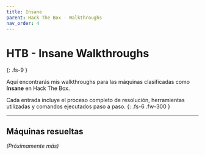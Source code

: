 ```yaml
---
title: Insane
parent: Hack The Box - Walkthroughs
nav_order: 4
---
```


# HTB - Insane Walkthroughs
{: .fs-9 }

Aquí encontrarás mis walkthroughs para las máquinas clasificadas como **Insane** en Hack The Box.

Cada entrada incluye el proceso completo de resolución, herramientas utilizadas y comandos ejecutados paso a paso.
{: .fs-6 .fw-300 }

---

## Máquinas resueltas

*(Próximamente más)*
